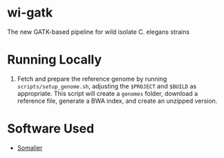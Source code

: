# wi-gatk

The new GATK-based pipeline for wild isolate C. elegans strains


# Running Locally

1. Fetch and prepare the reference genome by running `scripts/setup_genome.sh`, adjusting the `$PROJECT` and `$BUILD` as appropriate. This script will create a `genomes` folder, download a reference file, generate a BWA index, and create an unzipped version.

# Software Used

* [Somalier](https://github.com/brentp/somalier)